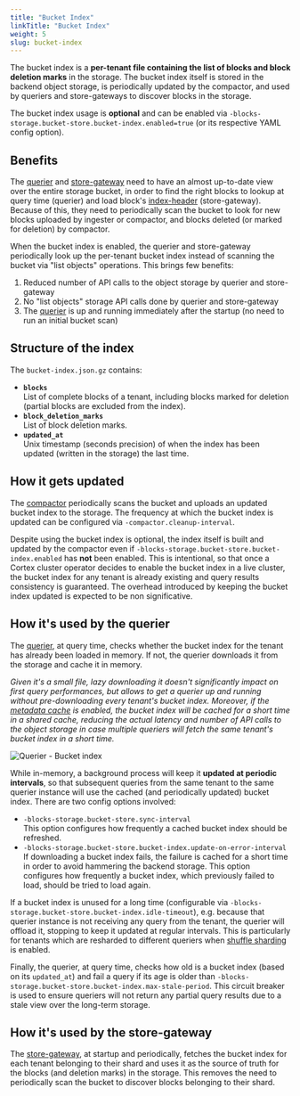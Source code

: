 ```yaml
---
title: "Bucket Index"
linkTitle: "Bucket Index"
weight: 5
slug: bucket-index
---
```


The bucket index is a **per-tenant file containing the list of blocks and block deletion marks** in the storage. The bucket index itself is stored in the backend object storage, is periodically updated by the compactor, and used by queriers and store-gateways to discover blocks in the storage.

The bucket index usage is **optional** and can be enabled via `-blocks-storage.bucket-store.bucket-index.enabled=true` (or its respective YAML config option).

## Benefits

The [querier](./querier.md) and [store-gateway](./store-gateway.md) need to have an almost up-to-date view over the entire storage bucket, in order to find the right blocks to lookup at query time (querier) and load block's [index-header](./binary-index-header.md) (store-gateway). Because of this, they need to periodically scan the bucket to look for new blocks uploaded by ingester or compactor, and blocks deleted (or marked for deletion) by compactor.

When the bucket index is enabled, the querier and store-gateway periodically look up the per-tenant bucket index instead of scanning the bucket via "list objects" operations. This brings few benefits:

1. Reduced number of API calls to the object storage by querier and store-gateway
2. No "list objects" storage API calls done by querier and store-gateway
3. The [querier](./querier.md) is up and running immediately after the startup (no need to run an initial bucket scan)

## Structure of the index

The `bucket-index.json.gz` contains:

- **`blocks`**<br />
  List of complete blocks of a tenant, including blocks marked for deletion (partial blocks are excluded from the index).
- **`block_deletion_marks`**<br />
  List of block deletion marks.
- **`updated_at`**<br />
  Unix timestamp (seconds precision) of when the index has been updated (written in the storage) the last time.

## How it gets updated

The [compactor](./compactor.md) periodically scans the bucket and uploads an updated bucket index to the storage. The frequency at which the bucket index is updated can be configured via `-compactor.cleanup-interval`.

Despite using the bucket index is optional, the index itself is built and updated by the compactor even if `-blocks-storage.bucket-store.bucket-index.enabled` has **not** been enabled. This is intentional, so that once a Cortex cluster operator decides to enable the bucket index in a live cluster, the bucket index for any tenant is already existing and query results consistency is guaranteed. The overhead introduced by keeping the bucket index updated is expected to be non significative.

## How it's used by the querier

The [querier](./querier.md), at query time, checks whether the bucket index for the tenant has already been loaded in memory. If not, the querier downloads it from the storage and cache it in memory.

_Given it's a small file, lazy downloading it doesn't significantly impact on first query performances, but allows to get a querier up and running without pre-downloading every tenant's bucket index. Moreover, if the [metadata cache](./querier.md#metadata-cache) is enabled, the bucket index will be cached for a short time in a shared cache, reducing the actual latency and number of API calls to the object storage in case multiple queriers will fetch the same tenant's bucket index in a short time._

![Querier - Bucket index](/images/blocks-storage/bucket-index-querier-workflow.png)
<!-- Diagram source at https://docs.google.com/presentation/d/1bHp8_zcoWCYoNU2AhO2lSagQyuIrghkCncViSqn14cU/edit -->

While in-memory, a background process will keep it **updated at periodic intervals**, so that subsequent queries from the same tenant to the same querier instance will use the cached (and periodically updated) bucket index. There are two config options involved:

- `-blocks-storage.bucket-store.sync-interval`<br />
  This option configures how frequently a cached bucket index should be refreshed.
- `-blocks-storage.bucket-store.bucket-index.update-on-error-interval`<br />
  If downloading a bucket index fails, the failure is cached for a short time in order to avoid hammering the backend storage. This option configures how frequently a bucket index, which previously failed to load, should be tried to load again.

If a bucket index is unused for a long time (configurable via `-blocks-storage.bucket-store.bucket-index.idle-timeout`), e.g. because that querier instance is not receiving any query from the tenant, the querier will offload it, stopping to keep it updated at regular intervals. This is particularly for tenants which are resharded to different queriers when [shuffle sharding](../guides/shuffle-sharding.md) is enabled.

Finally, the querier, at query time, checks how old is a bucket index (based on its `updated_at`) and fail a query if its age is older than `-blocks-storage.bucket-store.bucket-index.max-stale-period`. This circuit breaker is used to ensure queriers will not return any partial query results due to a stale view over the long-term storage.

## How it's used by the store-gateway

The [store-gateway](./store-gateway.md), at startup and periodically, fetches the bucket index for each tenant belonging to their shard and uses it as the source of truth for the blocks (and deletion marks) in the storage. This removes the need to periodically scan the bucket to discover blocks belonging to their shard.
